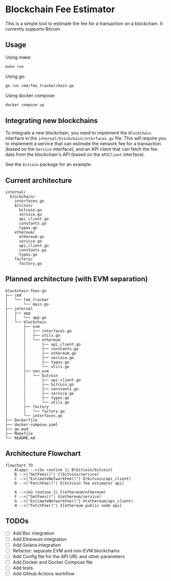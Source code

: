 # Blockchain Fee Estimator

This is a simple tool to estimate the fee for a transaction on a blockchain. It currently supports Bitcoin.

## Usage

Using make:

```bash
make run
```

Using go:

```bash
go run cmd/fee_tracker/main.go
```

Using docker compose:

```bash
docker compose up
```

## Integrating new blockchains

To integrate a new blockchain, you need to implement the `Blockchain` interface in the `internal/blockchain/interfaces.go` file. This will require you to implement a service that can estimate the network fee for a transaction (based on the `Service` interface), and an API client that can fetch the fee data from the blockchain's API (based on the `APIClient` interface).

See the `bitcoin` package for an example.

## Current architecture

```
internal/
  blockchain/
    interfaces.go
    bitcoin/
      bitcoin.go
      service.go
      api_client.go
      constants.go
      types.go
    ethereum/
      ethereum.go
      service.go
      api_client.go
      constants.go
      types.go
    factory/
      factory.go
```

## Planned architecture (with EVM separation)

```
blockchain-fees-go
├── cmd
│   └── fee_tracker
│       └── main.go
├── internal
│   ├── app
│   │   └── app.go
│   └── blockchain
│       ├── evm
│       │   ├── interfaces.go
│       │   ├── utils.go
│       │   └── ethereum
│       │       ├── api_client.go
│       │       ├── constants.go
│       │       ├── ethereum.go
│       │       ├── service.go
│       │       ├── types.go
│       │       └── utils.go
│       ├── non_evm
│       │   └── bitcoin
│       │       ├── api_client.go
│       │       ├── bitcoin.go
│       │       ├── constants.go
│       │       ├── service.go
│       │       ├── types.go
│       │       └── utils.go
│       ├── factory
│       │   └── factory.go
│       └── interfaces.go
├── Dockerfile
├── docker-compose.yaml
├── go.mod
├── Makefile
└── README.md
```

## Architecture Flowchart

```mermaid
flowchart TD
    A(app) -->|Go routine 1| B(bitcoin/bitcoin)
    B -->|"GetFees()"| C(bitcoin/service)
    C -->|"EstimateNetworkFee()"| D(bitcoin/api_client)
    D -->|"FetchFee()"| E[bitcoin fee estimator api]

    A -->|Go routine 2| F(ethereum/ethereum)
    F -->|"GetFees()"| G(ethereum/service)
    G -->|"EstimateNetworkFee()"| H(ethereum/api_client)
    H -->|"FetchFee()"| I[ethereum public node api]
```

## TODOs

- [ ] Add Bsc integration
- [ ] Add Ethereum integration
- [ ] Add Solana integration
- [ ] Refactor: separate EVM and non-EVM blockchains
- [ ] Add Config file for the API URL and other parameters
- [ ] Add Docker and Docker Compose file
- [ ] Add tests
- [ ] Add Github Actions workflow
